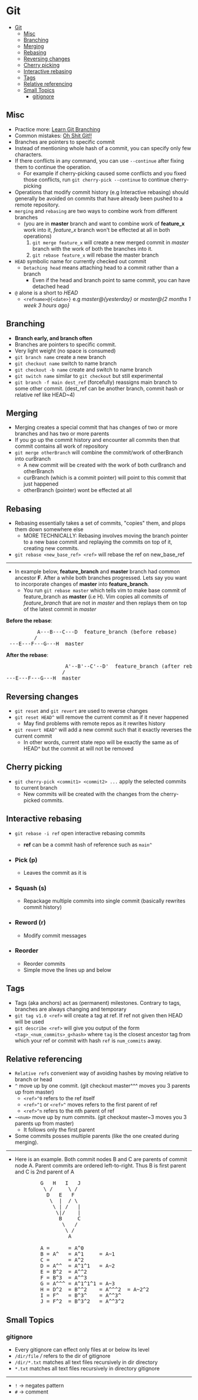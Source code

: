 # Git

- [Git](#git)
  - [Misc](#misc)
  - [Branching](#branching)
  - [Merging](#merging)
  - [Rebasing](#rebasing)
  - [Reversing changes](#reversing-changes)
  - [Cherry picking](#cherry-picking)
  - [Interactive rebasing](#interactive-rebasing)
  - [Tags](#tags)
  - [Relative referencing](#relative-referencing)
  - [Small Topics](#small-topics)
    - [gitignore](#gitignore)

## Misc

- Practice more: [Learn Git Branching](https://learngitbranching.js.org/)
- Common mistakes: [Oh Shit Git!!](https://ohshitgit.com/)
- Branches are pointers to specific commit
- Instead of mentioning whole hash of a commit, you can specify only few characters.
- If there conflicts in any command, you can use `--continue` after fixing them to continue the operation.
  - For example if cherry-picking caused some conflicts and you fixed those conflicts, run `git cherry-pick --continue` to continue cherry-picking
- Operations that modify commit history (e.g Interactive rebasing) should generally be avoided on commits that have already been pushed to a remote repository.
- `merging` and `rebasing` are two ways to combine work from different branches
  - (you are in **master** branch and want to combine work of **feature_x** work into it, *feature_x* branch won't be effected at all in both operations)
    1. `git merge feature_x` will create a new merged commit in *master* branch with the work of both the branches into it.
    2. `git rebase feature_x` will rebase the master branch
- `HEAD` symbolic name for currently checked out commit
  - `Detaching head` means attaching head to a commit rather than a branch
    - Even if the head and branch point to same commit, you can have detached head
- `@` alone is a short to *HEAD*
  - `<refname>@{<date>}` e.g *master@{yesterday}* or *master@{2 months 1 week 3 hours ago}*

## Branching

- **Branch early, and branch often**
- Branches are pointers to specific commit.
- Very light weight (no space is consumed)
- `git branch name` create a new branch
- `git checkout name` switch to name branch
- `git checkout -b name` create and switch to name branch
- `git switch name` similar to `git checkout` but still experimental
- `git branch -f main dest_ref` (forcefully) reassigns main branch to some other commit. (dest_ref can be another branch, commit hash or relative ref like HEAD~4)

## Merging

- Merging creates a special commit that has changes of two or more branches and has two or more parents
- If you go up the commit history and encounter all commits then that commit contains all work of repository
- `git merge otherBranch` will combine the commit/work of otherBranch into curBranch
  - A new commit will be created with the work of both curBranch and otherBranch
  - curBranch (which is a commit pointer) will point to this commit that just happened
  - otherBranch (pointer) wont be effected at all

## Rebasing

- Rebasing essentially takes a set of commits, "copies" them, and plops them down somewhere else
  - MORE TECHNICALLY: Rebasing involves moving the branch pointer to a new base commit and replaying the commits on top of it, creating new commits.
- `git rebase <new_base_ref> <ref>` will rebase the ref on new_base_ref

---

- In example below, **feature_branch** and **master** branch had common ancestor **F**. After a while both branches progressed. Lets say you want to incorporate changes of **master** into **feature_branch**.
  - You run `git rebase master` which tells vim to make base commit of feature_branch as **master** (i.e H). Vim copies all commits of *feature_branch* that are not in *master* and then replays them on top of the latest commit in *master*

**Before the rebase**:
<pre>
          A---B---C---D  feature_branch (before rebase)
         /
 ---E---F---G---H  master
</pre>
**After the rebase**:
<pre>
                   A'--B'--C'--D'  feature_branch (after rebase)
                  /
---E---F---G---H  master
</pre>

## Reversing changes

- `git reset` and `git revert` are used to reverse changes
- `git reset HEAD^` will remove the current commit as if it never happened
  - May find problems with remote repos as it rewrites history
- `git revert HEAD^` will add a new commit such that it exactly reverses the current commit
  - In other words, current state repo will be exactly the same as of HEAD^ but the commit at will not be removed

## Cherry picking

- `git cherry-pick <commit1> <commit2> ...` apply the selected commits to current branch
  - New commits will be created with the changes from the cherry-picked commits.

## Interactive rebasing

- `git rebase -i ref` open interactive rebasing commits
  - **ref** can be a commit hash of reference such as `main^`

- ### Pick (p)

  - Leaves the commit as it is

- ### Squash (s)

  - Repackage multiple commits into single commit (basically rewrites commit history)

- ### Reword (r)

  - Modify commit messages

- ### Reorder

  - Reorder commits
  - Simple move the lines up and below

## Tags

- Tags (aka anchors) act as (permanent) milestones. Contrary to tags, branches are always changing and temporary
- `git tag v1.0 <ref>` will create a tag at ref. If ref not given then HEAD will be used
- `git describe <ref>` will give you output of the form `<tag>_<num_commits>_g<hash>` where `tag` is the closest ancestor tag from which your ref or commit with hash `ref` is `num_commits` away.

## Relative referencing

- `Relative refs` convenient way of avoiding hashes by moving relative to branch or head
- `^` move up by one commit. (git checkout master^^^ moves you 3 parents up from master)
  - `<ref>^0` refers to the ref itself
  - `<ref>^1` or `<ref>^` moves refers to the first parent of ref
  - `<ref>^n` refers to the nth parent of ref
- `~<num>` move up by num commits. (git checkout master~3 moves you 3 parents up from master)
  - It follows only the first parent
- Some commits posses multiple parents (like the one created during merging).

---

- Here is an example. Both commit nodes B and C are parents of commit node A. Parent commits are ordered left-to-right. Thus B is first parent and C is 2nd parent of A

<pre>
           G   H   I   J
            \ /     \ /
             D   E   F
              \  |  / \
               \ | /   |
                \|/    |
                 B     C
                  \   /
                   \ /
                    A

           A =      = A^0
           B = A^   = A^1     = A~1
           C =      = A^2
           D = A^^  = A^1^1   = A~2
           E = B^2  = A^^2
           F = B^3  = A^^3
           G = A^^^ = A^1^1^1 = A~3
           H = D^2  = B^^2    = A^^^2  = A~2^2
           I = F^   = B^3^    = A^^3^
           J = F^2  = B^3^2   = A^^3^2
</pre>

## Small Topics

### gitignore

- Every gitignore can effect only files at or below its level
- `/dir/file` */* refers to the dir of gitignore
- `/dir/*.txt` matches all text files recursively in dir directory
- `*.txt` matches all text files recursively in directory gitignore

---

- `!` -> negates pattern
- `#` -> comment

